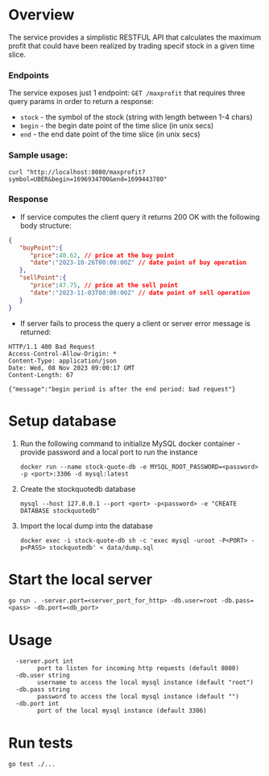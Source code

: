 # Overview
The service provides a simplistic RESTFUL API that calculates the maximum profit that could have been realized by trading specif stock in a given time slice.

### Endpoints
The service exposes just 1 endpoint:
`GET /maxprofit` that requires three query params in order to return a response:
* `stock` - the symbol of the stock (string with length between 1-4 chars)
* `begin` - the begin date point of the time slice (in unix secs)
* `end` - the end date point of the time slice (in unix secs)

### Sample usage:
```curl "http://localhost:8080/maxprofit?symbol=UBER&begin=1696934700&end=1699443780"```

### Response
* If service computes the client query it returns 200 OK with the following body structure:
```json
{
   "buyPoint":{
      "price":40.62, // price at the buy point 
      "date":"2023-10-26T00:00:00Z" // date point of buy operation
   },
   "sellPoint":{
      "price":47.75, // price at the sell point 
      "date":"2023-11-03T00:00:00Z" // date point of sell operation
   }
}
```
* If server fails to process the query a client or server error message is returned:
```azure
HTTP/1.1 400 Bad Request
Access-Control-Allow-Origin: *
Content-Type: application/json
Date: Wed, 08 Nov 2023 09:00:17 GMT
Content-Length: 67

{"message":"begin period is after the end period: bad request"}  
```

# Setup database
1. Run the following command to initialize MySQL docker container - provide password and a local port to run the instance

    ```docker run --name stock-quote-db -e MYSQL_ROOT_PASSWORD=<password> -p <port>:3306 -d mysql:latest```

2. Create the stockquotedb database

   `mysql --host 127.0.0.1 --port <port> -p<password> -e "CREATE DATABASE stockquotedb"`

3. Import the local dump into the database

    `docker exec -i stock-quote-db sh -c 'exec mysql -uroot -P<PORT> -p<PASS> stockquotedb' < data/dump.sql`

# Start the local server
`go run . -server.port=<server_port_for_http> -db.user=root -db.pass=<pass> -db.port=<db_port>`

# Usage
```
  -server.port int
        port to listen for incoming http requests (default 8080)
  -db.user string
        username to access the local mysql instance (default "root")
  -db.pass string
        password to access the local mysql instance (default "")
  -db.port int
        port of the local mysql instance (default 3306)
```


# Run tests
```go test ./...```
